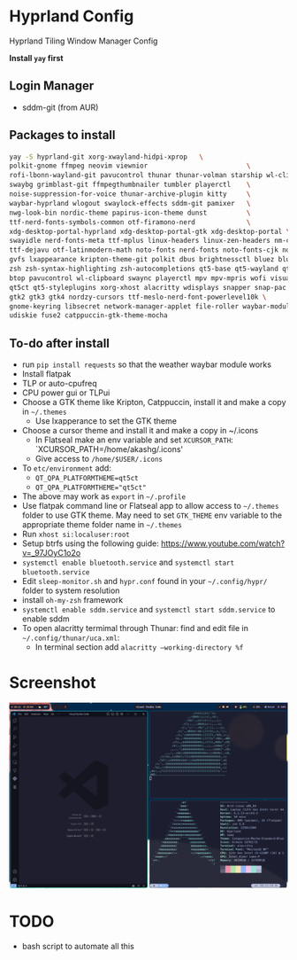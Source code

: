 # Hyprland Config
Hyprland Tiling Window Manager Config

**Install `yay` first**

## Login Manager

- sddm-git (from AUR)

## Packages to install

```bash
yay -S hyprland-git xorg-xwayland-hidpi-xprop 	\
polkit-gnome ffmpeg neovim viewnior                       	\
rofi-lbonn-wayland-git pavucontrol thunar thunar-volman starship wl-clipboard wf-recorder 	\
swaybg grimblast-git ffmpegthumbnailer tumbler playerctl  	\
noise-suppression-for-voice thunar-archive-plugin kitty   	\
waybar-hyprland wlogout swaylock-effects sddm-git pamixer 	\
nwg-look-bin nordic-theme papirus-icon-theme dunst        	\
ttf-nerd-fonts-symbols-common otf-firamono-nerd             \
xdg-desktop-portal-hyprland xdg-desktop-portal-gtk xdg-desktop-portal \ 
swayidle nerd-fonts-meta ttf-mplus linux-headers linux-zen-headers nm-connection-editor\ 
ttf-dejavu otf-latinmodern-math noto-fonts nerd-fonts noto-fonts-cjk noto-fonts-emoji \
gvfs lxappearance kripton-theme-git polkit dbus brightnessctl bluez bluez-utils blueman\
zsh zsh-syntax-highlighting zsh-autocompletions qt5-base qt5-wayland qt6-base qt6-wayand \
btop pavucontrol wl-clipboard swaync playerctl mpv mpv-mpris wofi visual-studio-code-bin \
qt5ct qt5-styleplugins xorg-xhost alacritty wdisplays snapper snap-pac grub-btrfs python-pip\
gtk2 gtk3 gtk4 nordzy-cursors ttf-meslo-nerd-font-powerlevel10k \
gnome-keyring libsecret network-manager-applet file-roller waybar-module-pacman-updates-git \
udiskie fuse2 catppuccin-gtk-theme-mocha
```

## To-do after install
- run `pip install requests` so that the weather waybar module works
- Install flatpak
- TLP or auto-cpufreq
- CPU power gui or TLPui
- Choose a GTK theme like Kripton, Catppuccin, install it and make a copy in `~/.themes`
    - Use lxapperance to set the GTK theme
- Choose a cursor theme and install it and make a copy in ~/.icons
    - In Flatseal make an env variable and set `XCURSOR_PATH`: `XCURSOR_PATH=/home/akashg/.icons'
    - Give access to `/home/$USER/.icons` 
- To `etc/environment` add:
    - `QT_QPA_PLATFORMTHEME=qt5ct`
    - `QT_QPA_PLATFORMTHEME="qt5ct"`
- The above may work as `export` in `~/.profile`
- Use flatpak command line or Flatseal app to allow access to `~/.themes` folder to use GTK theme. May need to set `GTK_THEME` env variable to the appropriate theme folder name in `~/.themes`
- Run `xhost si:localuser:root`
- Setup btrfs using the following guide: https://www.youtube.com/watch?v=_97JOyC1o2o
- `systemctl enable bluetooth.service` and `systemctl start bluetooth.service`
- Edit `sleep-monitor.sh` and `hypr.conf` found in your `~/.config/hypr/` folder to system resolution
- install `oh-my-zsh` framework
- `systemctl enable sddm.service` and `systemctl start sddm.service` to enable sddm
- To open alacritty termimal through Thunar: find and edit file in `~/.config/thunar/uca.xml`:
    - In terminal <command> section add `alacritty –working-directory %f`

# Screenshot

![Hyprland Screenshot](.scripts/screenshot1.png)

# TODO
- bash script to automate all this
